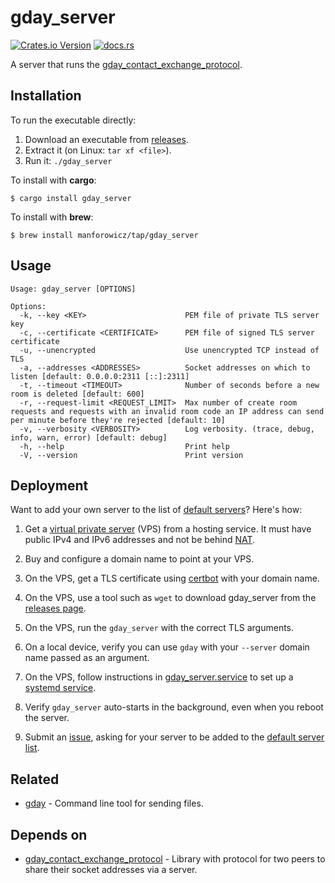 # gday_server
[![Crates.io Version](https://img.shields.io/crates/v/gday_server)](https://crates.io/crates/gday_server)
[![docs.rs](https://img.shields.io/docsrs/gday_server)](https://docs.rs/gday_server/)

A server that runs the [gday_contact_exchange_protocol](https://docs.rs/gday_contact_exchange_protocol/).

## Installation

To run the executable directly:

1. Download an executable from [releases](https://github.com/manforowicz/gday/releases).
2. Extract it (on Linux: `tar xf <file>`).
3. Run it: `./gday_server`

To install with **cargo**:
```
$ cargo install gday_server
```

To install with **brew**:
```
$ brew install manforowicz/tap/gday_server
```

## Usage
```
Usage: gday_server [OPTIONS]

Options:
  -k, --key <KEY>                      PEM file of private TLS server key
  -c, --certificate <CERTIFICATE>      PEM file of signed TLS server certificate
  -u, --unencrypted                    Use unencrypted TCP instead of TLS
  -a, --addresses <ADDRESSES>          Socket addresses on which to listen [default: 0.0.0.0:2311 [::]:2311]
  -t, --timeout <TIMEOUT>              Number of seconds before a new room is deleted [default: 600]
  -r, --request-limit <REQUEST_LIMIT>  Max number of create room requests and requests with an invalid room code an IP address can send per minute before they're rejected [default: 10]
  -v, --verbosity <VERBOSITY>          Log verbosity. (trace, debug, info, warn, error) [default: debug]
  -h, --help                           Print help
  -V, --version                        Print version
```

## Deployment

Want to add your own server to the list of
[default servers](https://docs.rs/gday_hole_punch/latest/gday_hole_punch/server_connector/constant.DEFAULT_SERVERS.html)?
Here's how:

1. Get a [virtual private server](https://en.wikipedia.org/wiki/Virtual_private_server) (VPS) from a hosting service. It must have public IPv4 and IPv6 addresses and not be behind [NAT](https://en.wikipedia.org/wiki/Network_address_translation).

2. Buy and configure a domain name to point at your VPS.

3. On the VPS, get a TLS certificate using [certbot](https://certbot.eff.org/) with your domain name.

4. On the VPS, use a tool such as `wget` to download gday_server from the [releases page](https://github.com/manforowicz/gday/releases).

5. On the VPS, run the `gday_server` with the correct TLS arguments.

6. On a local device, verify you can use `gday` with your `--server` domain name passed as an argument.

7. On the VPS, follow instructions in [gday_server.service](https://github.com/manforowicz/gday/blob/main/other/gday_server.service) to set up a [systemd service](https://www.freedesktop.org/software/systemd/man/latest/systemd.service.html).

8. Verify `gday_server` auto-starts in the background, even when you reboot the server.

9. Submit an [issue](https://github.com/manforowicz/gday/issues), asking for your server to be added to the [default server list](https://docs.rs/gday_hole_punch/latest/gday_hole_punch/server_connector/constant.DEFAULT_SERVERS.html).

## Related
- [gday](https://crates.io/crates/gday) - Command line tool for sending files.

## Depends on
- [gday_contact_exchange_protocol](https://docs.rs/gday_contact_exchange_protocol/) - Library with protocol for two peers to share their socket addresses via a server.
